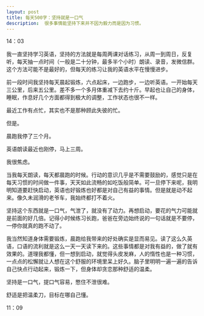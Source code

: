 ```yaml
---
layout: post
title: 每天500字：坚持就是一口气
description:  很多事情能坚持下来并不因为毅力而是因为习惯。
---
```


14：03

我一直坚持学习英语，坚持的方法就是每周两课对话练习，从周一到周日，反复听，每天抽一点时间（一般是二十分钟，最多半个小时）朗读、录音，发微信群。这个方法可能不是最好的，但每天的练习让我的英语水平在慢慢进步。

前一段时间我坚持每天晨起锻炼，六点起床，一边跑步，一边听英语。一开始每天三公里，后来五公里。差不多一个多月体重减下去约十斤。早起也让自己的身体，睡眠，作息好几个方面都得到极大的调整，工作状态也很不一样。

最近工作有点忙，其实也不是那种顾此失彼的忙。

但是。

晨跑我停了三个月。

英语朗读最近也刚停，马上三周。

我很焦虑。

当我每天朗读，每天都晨跑的时候。行动的意识几乎是不需要鼓励的，感觉只是在每天习惯的时间做一件事，天天如此流畅的如吃饭般简单。可一旦停下来呢，我明明知道要赶快启动，英语也好锻炼也好都是对自己有益的事情。但是就是动不起来。像久未润滑的老爷车，我始终都打不着火。

坚持这个东西就是一口气，气泄了，就没有了动力。再想启动，要花的气力可能就是前面的好几倍。记得小时候练习长跑，爸爸在旁边始终说的一句话就是不要停，一停你就真的跑不动了。

我当然知道身体需要锻炼，晨跑给我带来的好处确实是显而易见。读了这么久英语，口语的流利就是这么一天一天读下来的。这些事情都是对我有益的，做了就有效果的。道理我都懂，但一想到启动，就觉得头皮发麻，人的惰性也是一种习惯，一点点的松懈就让人想在这个舒服的环境里呆上好久。脑子里明明一遍一遍的告诉自己快点行动起来，锻炼一下，但身体却贪恋那种舒适的温柔。

坚持是一口气，提口气容易，憋住不泄很难。

舒适是把温柔刀，目标在哪自己懂。


11：09